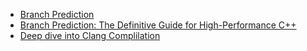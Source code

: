+ [Branch Prediction](https://www.cs.cmu.edu/afs/cs/academic/class/15740-f18/www/lectures/16-branch-prediction.pdf)
+ [Branch Prediction: The Definitive Guide for High-Performance C++](https://johnfarrier.com/branch-prediction-the-definitive-guide-for-high-performance-c/?utm_source=chatgpt.com)
+ [Deep dive into Clang Complilation](https://maskray.me/blog/2023-09-24-a-deep-dive-into-clang-source-file-compilation)
